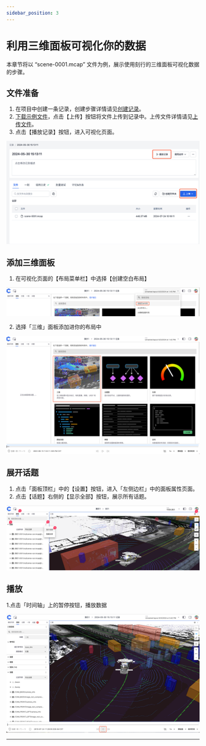 ```yaml
---
sidebar_position: 3
---
```


# 利用三维面板可视化你的数据

本章节将以 “scene-0001.mcap” 文件为例，展示使用刻行的三维面板可视化数据的步骤。

## 文件准备

1. 在项目中创建一条记录，创建步骤详情请见[创建记录](../collaboration/record/2-create-record.md)。
2. [下载示例文件](https://download.coscene.cn/public-sample-data/scene-0001.mcap)，点击【上传】按钮将文件上传到记录中。上传文件详情请见[上传文件](../collaboration/record/4-upload-files.md)。
3. 点击【播放记录】按钮，进入可视化页面。
    
![viz-3-6.png](./img/viz-3-6.png)

## 添加三维面板

1. 在可视化页面的【布局菜单栏】中选择【创建空白布局】
    
![viz-3-2.png](./img/viz-3-2.png)


2. 选择「三维」面板添加进你的布局中
    
![viz-3-3.png](./img/viz-3-3.png)

## 展开话题

1. 点击「面板顶栏」中的【设置】按钮，进入「左侧边栏」中的面板属性页面。 
2. 点击【话题】右侧的【显示全部】按钮，展示所有话题。
    
![viz-3-4.png](./img/viz-3-4.png)

## 播放
1.点击「时间轴」上的暂停按钮，播放数据
 
![viz-3-5.png](./img/viz-3-5.png)

---








